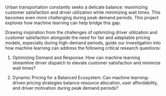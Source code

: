 Urban transportation constantly seeks a delicate balance: maximizing customer satisfaction and driver utilization while minimizing wait times. This becomes even more challenging during peak demand periods. This project explores how machine learning can help bridge this gap.

Drawing inspiration from the challenges of optimizing driver utilization and customer satisfaction alongside the need for fair and adaptable pricing models, especially during high-demand periods, guide our investigation into how machine learning can address the following critical research questions:

1.	Optimizing Demand and Response: How can machine learning streamline driver dispatch to elevate customer satisfaction and minimize wait times?

2.	Dynamic Pricing for a Balanced Ecosystem: Can machine learning-driven pricing strategies balance resource allocation, user affordability, and driver motivation during peak demand periods?
